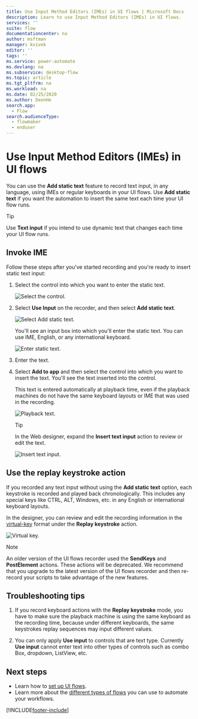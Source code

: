 ```yaml
---
title: Use Input Method Editors (IMEs) in UI flows | Microsoft Docs
description: Learn to use Input Method Editors (IMEs) in UI flows.
services: ''
suite: flow
documentationcenter: na
author: msftman
manager: kvivek
editor: ''
tags: ''
ms.service: power-automate
ms.devlang: na
ms.subservice: desktop-flow
ms.topic: article
ms.tgt_pltfrm: na
ms.workload: na
ms.date: 02/25/2020
ms.author: DeonHe
search.app: 
  - Flow
search.audienceType: 
  - flowmaker
  - enduser
---
```


# Use Input Method Editors (IMEs) in UI flows

You can use the **Add static text** feature to record text input, in any language, using IMEs or regular keyboards in your UI flows. Use **Add static text** if you want the automation to insert the same text each time your UI flow runs. 

>[!TIP]
>Use **Text input** if you intend to use dynamic text that changes each time your UI flow runs.

## Invoke IME

Follow these steps after you've started recording and you're ready to insert static text input:

1. Select the control into which you want to enter the static text.

   ![Select the control.](../media/use-ime/select-control.png)

1. Select **Use Input** on the recorder, and then select **Add static text**.

   ![Select Add static text.](../media/use-ime/add-static-text.png)

   You'll see an input box into which you'll enter the static text. You can use IME, English, or any international keyboard.

   ![Enter static text.](../media/use-ime/enter-static-text.png)

1. Enter the text.

1. Select **Add to app** and then select the control into which you want to insert the text. You'll see the text 
inserted into the control. 

   This text is entered automatically at playback time, even if the playback machines do not have the same keyboard layouts or IME that was used in the recording.

   ![Playback text.](../media/use-ime/playback-text.png)

   >[!TIP]
   >In the Web designer, expand the **Insert text input** action to review or edit the text.

   ![Insert text input.](../media/use-ime/insert-text-input.png)


## Use the replay keystroke action

If you recorded any text input without using the **Add static text** option, each keystroke is recorded and played back chronologically. This includes any special keys like CTRL, ALT, Windows, etc. in any English or international keyboard layouts.

In the designer, you can review and edit the recording information in the
[virtual-key](/windows/win32/inputdev/virtual-key-codes) format under the **Replay keystroke** action. 

![Virtual key.](../media/use-ime/virtual-key.png)


> [!NOTE]
> An older version of the UI flows recorder used the **SendKeys** and **PostElement** actions. These actions will be deprecated. We recommend that you upgrade to the latest version of the UI flows recorder and then re-record your scripts to take advantage of the new features.

## Troubleshooting tips

1. If you record keyboard actions with the **Replay keystroke** mode, you have to make sure the playback machine is using the same keyboard as the recording time, because under different keyboards, the same keystrokes replay sequences may input different values.

1. You can only apply **Use input** to controls that are text type. Currently **Use input** cannot enter text into other types of controls such as combo Box, dropdown, ListView, etc.

## Next steps

- Learn how to [set up UI flows](setup.md). 
- Learn more about the [different types of flows](..\flow-types.md) you can use to automate your workflows.




[!INCLUDE[footer-include](../includes/footer-banner.md)]